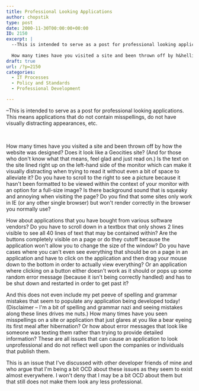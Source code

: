 ```yaml
---
title: Professional Looking Applications
author: chopstik
type: post
date: 2000-11-30T00:00:00+00:00
ID: 2150
excerpt: |
  --This is intended to serve as a post for professional looking applications. This means applications that do not contain misspellings, do not have visually distracting appearances, etc.
   
  How many times have you visited a site and been thrown off by h&hellip;
draft: true
url: /?p=2150
categories:
  - IT Processes
  - Policy and Standards
  - Professional Development

---
```

–This is intended to serve as a post for professional looking applications. This means applications that do not contain misspellings, do not have visually distracting appearances, etc.

 

How many times have you visited a site and been thrown off by how the website was designed? Does it look like a Geocities site? (And for those who don't know what that means, feel glad and just read on.) Is the text on the site lined right up on the left-hand side of the monitor which can make it visually distracting when trying to read it without even a bit of space to alleviate it? Do you have to scroll to the right to see a picture because it hasn't been formatted to be viewed within the context of your monitor with an option for a full-size image? Is there background sound that is squeaky and annoying when visiting the page? Do you find that some sites only work in IE (or any other single browser) but won't render correctly in the browser you normally use?

How about applications that you have bought from various software vendors? Do you have to scroll down in a textbox that only shows 2 lines visible to see all 40 lines of text that may be contained within? Are the buttons completely visible on a page or do they cutoff because the application won't allow you to change the size of the window? Do you have cases where you can't even see everything that should be on a page in an application and have to click on the application and then drag your mouse down to the bottom in order to actually view everything? Or an application where clicking on a button either doesn't work as it should or pops up some random error message (because it isn't being correctly handled) and has to be shut down and restarted in order to get past it?

And this does not even include my pet peeve of spelling and grammar mistakes that seem to populate any application being developed today! (Disclaimer – I'm a bit of spelling and grammar nazi and seeing mistakes along these lines drives me nuts.) How many times have you seen misspellings on a site or application that just glares at you like a bear eyeing its first meal after hibernation? Or how about error messages that look like someone was texting them rather than trying to provide detailed information? These are all issues that can cause an application to look unprofessional and do not reflect well upon the companies or individuals that publish them.

This is an issue that I've discussed with other developer friends of mine and who argue that I'm being a bit OCD about these issues as they seem to exist almost everywhere. I won't deny that I may be a bit OCD about them but that still does not make them look any less professional.
